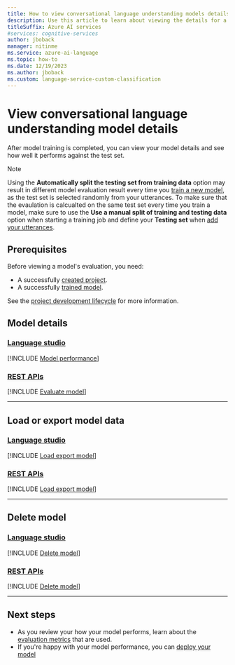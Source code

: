 ```yaml
---
title: How to view conversational language understanding models details
description: Use this article to learn about viewing the details for a conversational language understanding model.
titleSuffix: Azure AI services
#services: cognitive-services
author: jboback
manager: nitinme
ms.service: azure-ai-language
ms.topic: how-to
ms.date: 12/19/2023
ms.author: jboback
ms.custom: language-service-custom-classification
---
```


# View conversational language understanding model details

After model training is completed, you can view your model details and see how well it performs against the test set. 

> [!NOTE]
> Using the **Automatically split the testing set from training data** option may result in different model evaluation result every time you [train a new model](train-model.md), as the test set is selected randomly from your utterances. To make sure that the evaulation is calcualted on the same test set every time you train a model, make sure to use the **Use a manual split of training and testing data** option when starting a training job and define your **Testing set** when [add your utterances](tag-utterances.md).

## Prerequisites

Before viewing a model's evaluation, you need:

* A successfully [created project](create-project.md).
* A successfully [trained model](train-model.md).

See the [project development lifecycle](../overview.md#project-development-lifecycle) for more information.

## Model details

### [Language studio](#tab/Language-studio)

[!INCLUDE [Model performance](../includes/language-studio/model-performance.md)]

### [REST APIs](#tab/REST-APIs)

[!INCLUDE [Evaluate model](../includes/rest-api/model-evaluation.md)]

---

## Load or export model data

### [Language studio](#tab/Language-studio)

[!INCLUDE [Load export model](../includes/language-studio/load-export-model.md)]


### [REST APIs](#tab/REST-APIs)

[!INCLUDE [Load export model](../includes/rest-api/load-export-model.md)]

---

## Delete model

### [Language studio](#tab/Language-studio)

[!INCLUDE [Delete model](../includes/language-studio/delete-model.md)]


### [REST APIs](#tab/REST-APIs)

[!INCLUDE [Delete model](../includes/rest-api/delete-model.md)]


---


## Next steps

* As you review your how your model performs, learn about the [evaluation metrics](../concepts/evaluation-metrics.md) that are used.
* If you're happy with your model performance, you can [deploy your model](deploy-model.md)
